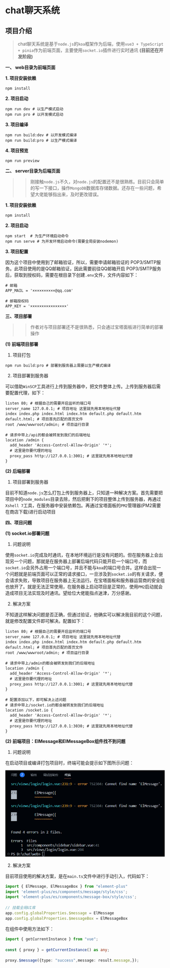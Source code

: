 # chat聊天系统

## 项目介绍

>chat聊天系统是基于`node.js`的`koa`框架作为后端，使用`vue3 + TypeScript + pinia`作为前端页面，主要使用`socket.io`插件进行实时通讯 **(目前还在开发阶段)**

**一、 web目录为前端页面**

**1. 项目安装依赖**

``` shell
npm install
```

**2. 项目启动**

``` shell
npm run dev # 以生产模式启动
npm run pro # 以开发模式启动
```

**3. 项目编译**

``` shell
npm run build:dev # 以开发模式编译
npm run build:pro # 以生产模式编译
```

**4. 项目预览**

``` shell
npm run preview
```

**二、 server目录为后端页面**

>> 刚接触`node.js`不久，对`node.js`的配置还不是很熟练。目前只会简单的写一下接口，操作`MongoDB`数据库存储数据。还存在一些问题，希望大佬能够指出来，及时更改错误。

**1. 项目安装依赖**

``` shell
npm install
```

**2. 项目启动**

``` shell
npm start  # 为生产环境启动命令
npm run serve # 为开发环境启动命令(需要全局安装nodemon)
```

**3. 项目配置**

因为这个项目中使用到了邮箱验证，所以，需要申请邮箱验证的 POP3/SMTP服务。此项目使用的是QQ邮箱验证，因此需要前往QQ邮箱开启 POP3/SMTP服务 后，获取到授权码，需要在根目录下创建`.env`文件，文件内容如下：

``` env
# 邮箱
APP_MAIL = '××××××××××@qq.com'

# 邮箱授权码
APP_KEY = '××××××××××××××××'
```

**三、项目部署**

>> 作者对与项目部署还不是很熟悉，只会通过宝塔面板进行简单的部署操作

**(1) 前端项目部署**

1. 项目打包

``` shell
npm run build:pro # 部署到服务器上需要以生产模式编译
```

2. 项目部署到服务器

可以借助`WinSCP`工具进行上传到服务器中，把文件整体上传。上传到服务器后需要配置代理，如下：

``` Nginx
listen 80; # 根据自己的需要开启监听的端口号
server_name 127.0.0.1; # 项目地址 这里就先用本地地址代替
index index.php index.html index.htm default.php default.htm default.html; # 项目首先匹配的首页文件
root /www/wwwroot/admin; # 项目运行目录

# 请求中带上/api的都会被转发到我们的后端地址
location /admin {
  add_header 'Access-Control-Allow-Origin' '*';
  # 这里是你要代理的地址
  proxy_pass http://127.0.0.1:3001; # 这里就先用本地地址代替
}
```

**(2) 后端部署**

1. 项目部署到服务器

目前不知道`node.js`怎么打包上传到服务器上，只知道一种解决方案。首先需要把项目中的`node_modules`目录去除，然后把剩下的项目整体上传到服务器，再通过`Xshell 7`工具，在服务器中安装依赖包。再通过宝塔面板的`PM2`管理器(PM2需要在商店下载)进行启动项目

**四、项目问题**

**(1) socket.io部署问题**

1. 问题说明  

使用`socket.io`完成及时通讯，在本地环境运行是没有问题的。但在服务器上会出现另一个问题，那就是在服务器上部署后端代码只能开启一个端口号，而`socket.io`会另外占用一个端口号，并且不能与`koa`的端口号合并。这样会出现一个问题就是前端页面可以正常的请求接口，一旦涉及到`socket.io`的有关请求，便会请求失败，导致项目在服务器上无法运行。在宝塔面板和服务器运营商的安全组也放开了。就是无法正常使用，在服务器上启动项目是正常的，使用`PM2`启动就会造成项目无法实现及时通讯。望给位大佬能指点迷津，万分感谢。

2. 解决方案

不知道这样解决问题是否正确，但通过验证，他确实可以解决我目前的这个问题，就是修改配置文件即可解决。配置如下：
``` Nginx
listen 80; # 根据自己的需要开启监听的端口号
server_name 127.0.0.1; # 项目地址 这里就先用本地地址代替
index index.php index.html index.htm default.php default.htm default.html; # 项目首先匹配的首页文件
root /www/wwwroot/admin; # 项目运行目录

# 请求中带上/admin的都会被转发到我们的后端地址
location /admin {
  add_header 'Access-Control-Allow-Origin' '*';
  # 这里是你要代理的地址
  proxy_pass http://127.0.0.1:3001; # 这里就先用本地地址代替
}

# 配置添加以下，即可解决上述问题
# 请求中带上/socket.io的都会被转发到我们的后端地址
location /socket.io {
  add_header 'Access-Control-Allow-Origin' '*';
  # 这里是你要代理的地址
  proxy_pass http://127.0.0.1:3030; # 这里就先用本地地址代替
}
```
**(2) 前端项目：ElMessage和ElMessageBox组件找不到问题**

1. 问题说明

在启动项目或编译打包项目时，终端可能会提示如下图所示问题：

![01](./assets/01.png '01')

2. 解决方案

目前项目使用的解决方案，是在`main.ts`文件中进行手动引入，代码如下：

``` TypeScript
import { ElMessage, ElMessageBox } from "element-plus"
import 'element-plus/es/components/message/style/css';
import 'element-plus/es/components/message-box/style/css';

// 挂载全局UI库
app.config.globalProperties.$message = ElMessage
app.config.globalProperties.$messageBox = ElMessageBox
```
在组件中使用方法如下：
``` TypeScript
import { getCurrentInstance } from "vue";

const { proxy } = getCurrentInstance() as any;

proxy.$message({type: "success",message: result.message,});
```
